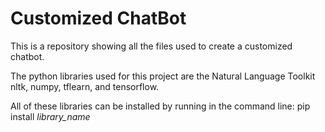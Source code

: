 # Customized ChatBot
This is a repository showing all the files used to create a customized chatbot.

The python libraries used for this project are the Natural Language Toolkit nltk, numpy, tflearn, and tensorflow.

All of these libraries can be installed by running in the command line: pip install *library_name*
